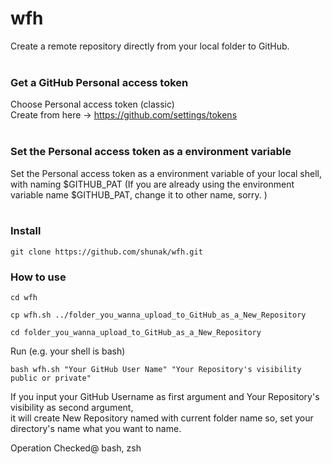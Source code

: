 # wfh
Create a remote repository directly from your local folder to GitHub.
<br>
<br>

### Get a GitHub Personal access token
Choose Personal access token (classic) <br>
Create from here -> https://github.com/settings/tokens
<br>
<br>

### Set the Personal access token as a environment variable
Set the Personal access token as a environment variable of your local shell, with naming $GITHUB_PAT
(If you are already using the environment variable name $GITHUB_PAT, change it to other name, sorry. )
<br>
<br>

### Install
```
git clone https://github.com/shunak/wfh.git
```

### How to use
```
cd wfh
```
```
cp wfh.sh ../folder_you_wanna_upload_to_GitHub_as_a_New_Repository
```
```
cd folder_you_wanna_upload_to_GitHub_as_a_New_Repository
```
Run (e.g. your shell is bash)
```
bash wfh.sh "Your GitHub User Name" "Your Repository's visibility public or private"
```
If you input your GitHub Username as first argument and Your Repository's visibility as second argument,<br>
it will create New Repository named with current folder name so, set your directory's name what you want to name. <br>

Operation Checked@ bash, zsh

